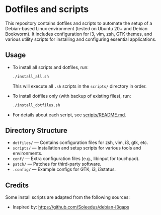 # Dotfiles and scripts

This repository contains dotfiles and scripts to automate the setup of a Debian-based Linux environment (tested on Ubuntu 20+ and Debian Bookworm). It includes configuration for i3, vim, zsh, GTK themes, and various utility scripts for installing and configuring essential applications.

## Usage

- To install all scripts and dotfiles, run:
  ```sh
  ./install_all.sh
  ```
  This will execute all `.sh` scripts in the `scripts/` directory in order.

- To install dotfiles only (with backup of existing files), run:
  ```sh
  ./install_dotfiles.sh
  ```

- For details about each script, see [scripts/README.md](scripts/README.md).

## Directory Structure

- `dotfiles/` — Contains configuration files for zsh, vim, i3, gtk, etc.
- `scripts/` — Installation and setup scripts for various tools and environments.
- `conf/` — Extra configuration files (e.g., libinput for touchpad).
- `patch/` — Patches for third-party software.
- `.config/` — Example configs for GTK, i3, i3status.

## Credits

Some install scripts are adapted from the following sources:  
- Inspired by: https://github.com/Soleedus/debian-i3gaps
